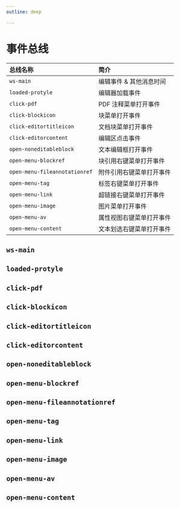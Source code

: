 ```yaml
---
outline: deep

---
```


# 事件总线

| 总线名称                      | 简介                     |
| :---------------------------- | :----------------------- |
| `ws-main`                     | 编辑事件 & 其他消息时间  |
| `loaded-protyle`              | 编辑器加载事件           |
| `click-pdf`                   | PDF 注释菜单打开事件     |
| `click-blockicon`             | 块菜单打开事件           |
| `click-editortitleicon`       | 文档块菜单打开事件       |
| `click-editorcontent`         | 编辑区点击事件           |
| `open-noneditableblock`       | 文本编辑框打开事件       |
| `open-menu-blockref`          | 块引用右键菜单打开事件   |
| `open-menu-fileannotationref` | 附件引用右键菜单打开事件 |
| `open-menu-tag`               | 标签右键菜单打开事件     |
| `open-menu-link`              | 超链接右键菜单打开事件   |
| `open-menu-image`             | 图片菜单打开事件         |
| `open-menu-av`                | 属性视图右键菜单打开事件 |
| `open-menu-content`           | 文本划选右键菜单打开事件 |


## `ws-main` <Badge type="tip" text="^2.9.0" />
## `loaded-protyle` <Badge type="tip" text="^2.9.0" />
## `click-pdf` <Badge type="tip" text="^2.9.0" />
## `click-blockicon` <Badge type="tip" text="^2.9.0" />
## `click-editortitleicon` <Badge type="tip" text="^2.9.0" />
## `click-editorcontent` <Badge type="tip" text="^2.9.0" />
## `open-noneditableblock` <Badge type="tip" text="^2.9.0" />
## `open-menu-blockref` <Badge type="tip" text="^2.9.5" />
## `open-menu-fileannotationref` <Badge type="tip" text="^2.9.5" />
## `open-menu-tag` <Badge type="tip" text="^2.9.5" />
## `open-menu-link` <Badge type="tip" text="^2.9.5" />
## `open-menu-image` <Badge type="tip" text="^2.9.5" />
## `open-menu-av` <Badge type="tip" text="^2.9.5" />
## `open-menu-content` <Badge type="tip" text="^2.9.5" />


